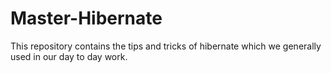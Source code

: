 # Master-Hibernate

This repository contains the tips and tricks of hibernate which we generally used in our day to day work.

